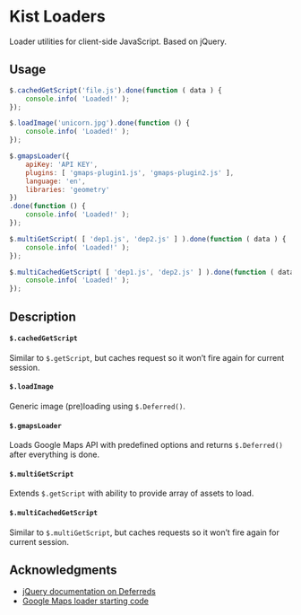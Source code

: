 # Kist Loaders

Loader utilities for client-side JavaScript. Based on jQuery.

## Usage

```javascript
$.cachedGetScript('file.js').done(function ( data ) {
	console.info( 'Loaded!' );
});

$.loadImage('unicorn.jpg').done(function () {
	console.info( 'Loaded!' );
});

$.gmapsLoader({
	apiKey: 'API KEY',
	plugins: [ 'gmaps-plugin1.js', 'gmaps-plugin2.js' ],
	language: 'en',
	libraries: 'geometry'
})
.done(function () {
	console.info( 'Loaded!' );
});

$.multiGetScript( [ 'dep1.js', 'dep2.js' ] ).done(function ( data ) {
	console.info( 'Loaded!' );
});

$.multiCachedGetScript( [ 'dep1.js', 'dep2.js' ] ).done(function ( data ) {
	console.info( 'Loaded!' );
});
```

## Description

#### `$.cachedGetScript`

Similar to `$.getScript`, but caches request so it won’t fire again for
current session.

#### `$.loadImage`

Generic image (pre)loading using `$.Deferred()`.

#### `$.gmapsLoader`

Loads Google Maps API with predefined options and returns `$.Deferred()` after
everything is done.

#### `$.multiGetScript`

Extends `$.getScript` with ability to provide array of assets to load.

#### `$.multiCachedGetScript`

Similar to `$.multiGetScript`, but caches requests so it won’t fire again for
current session.

## Acknowledgments

* [jQuery documentation on Deferreds](http://learn.jquery.com/code-organization/deferreds/examples/#generic-asynchronous-cache)
* [Google Maps loader starting code](https://gist.github.com/GFoley83/5953448)
